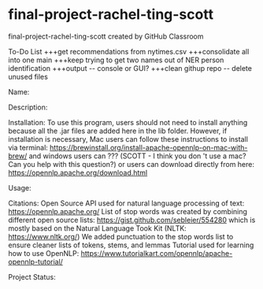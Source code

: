 # final-project-rachel-ting-scott
final-project-rachel-ting-scott created by GitHub Classroom

To-Do List
+++get recommendations from nytimes.csv
+++consolidate all into one main
+++keep trying to get two names out of NER person identification
+++output -- console or GUI?
+++clean githup repo -- delete unused files

Name:


Description:


Installation:
To use this program, users should not need to install anything because all the .jar files are added here in the lib folder.
However, if installation is necessary, Mac users can follow these instructions to install via terminal: https://brewinstall.org/install-apache-opennlp-on-mac-with-brew/
and windows users can ??? (SCOTT - I think you don 't use a mac? Can you help with this question?)
or users can download directly from here: https://opennlp.apache.org/download.html

Usage:


Citations:
Open Source API used for natural language processing of text: https://opennlp.apache.org/
List of stop words was created by combining different open source lists: https://gist.github.com/sebleier/554280 which is mostly based on the Natural Language Took Kit (NLTK: https://www.nltk.org/)
We added punctuation to the stop words list to ensure cleaner lists of tokens, stems, and lemmas
Tutorial used for learning how to use OpenNLP: https://www.tutorialkart.com/opennlp/apache-opennlp-tutorial/

Project Status:
